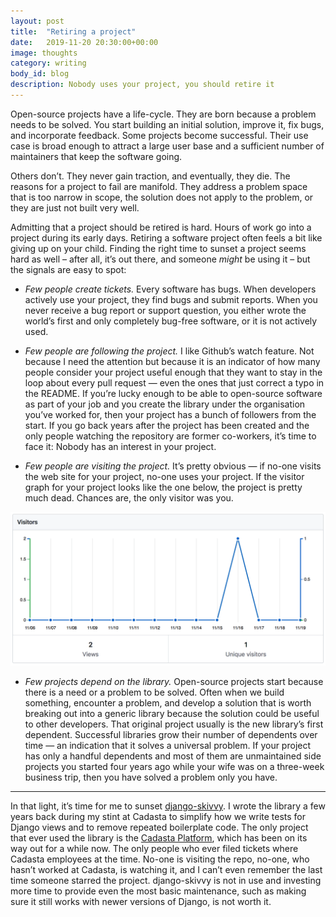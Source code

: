 ```yaml
---
layout: post
title:  "Retiring a project"
date:   2019-11-20 20:30:00+00:00
image: thoughts
category: writing
body_id: blog
description: Nobody uses your project, you should retire it
---
```


Open-source projects have a life-cycle. They are born because a problem needs to be solved. You start building an initial solution, improve it, fix bugs, and incorporate feedback. Some projects become successful. Their use case is broad enough to attract a large user base and a sufficient number of maintainers that keep the software going.

Others don’t. They never gain traction, and eventually, they die. The reasons for a project to fail are manifold. They address a problem space that is too narrow in scope, the solution does not apply to the problem, or they are just not built very well. 

Admitting that a project should be retired is hard. Hours of work go into a project during its early days. Retiring a software project often feels a bit like giving up on your child. Finding the right time to sunset a project seems hard as well – after all, it’s out there, and someone _might_ be using it – but the signals are easy to spot:

- *Few people create tickets.* Every software has bugs. When developers actively use your project, they find bugs and submit reports. When you never receive a bug report or support question, you either wrote the world’s first and only completely bug-free software, or it is not actively used. 

- *Few people are following the project.* I like Github’s watch feature. Not because I need the attention but because it is an indicator of how many people consider your project useful enough that they want to stay in the loop about every pull request — even the ones that just correct a typo in the README. If you’re lucky enough to be able to open-source software as part of your job and you create the library under the organisation you’ve worked for, then your project has a bunch of followers from the start. If you go back years after the project has been created and the only people watching the repository are former co-workers, it’s time to face it: Nobody has an interest in your project. 

- *Few people are visiting the project.* It’s pretty obvious — if no-one visits the web site for your project, no-one uses your project. If the visitor graph for your project looks like the one below, the project is pretty much dead. Chances are, the only visitor was you. 

![Sad Visitor Graph](/img/visitor-graph.png)

- *Few projects depend on the library.* Open-source projects start because there is a need or a problem to be solved. Often when we build something, encounter a problem, and develop a solution that is worth breaking out into a generic library because the solution could be useful to other developers. That original project usually is the new library’s first dependent. Successful libraries grow their number of dependents over time — an indication that it solves a universal problem. If your project has only a handful dependents and most of them are unmaintained side projects you started four years ago while your wife was on a three-week business trip, then you have solved a problem only you have. 

---

In that light, it’s time for me to sunset [django-skivvy](https://github.com/oliverroick/django-skivvy/). I wrote the library a few years back during my stint at Cadasta to simplify how we write tests for Django views and to remove repeated boilerplate code. The only project that ever used the library is the [Cadasta Platform](https://github.com/Cadasta/cadasta-platform), which has been on its way out for a while now. The only people who ever filed tickets where Cadasta employees at the time. No-one is visiting the repo, no-one, who hasn’t worked at Cadasta, is watching it, and I can’t even remember the last time someone starred the project. django-skivvy is not in use and investing more time to provide even the most basic maintenance, such as making sure it still works with newer versions of Django, is not worth it. 

